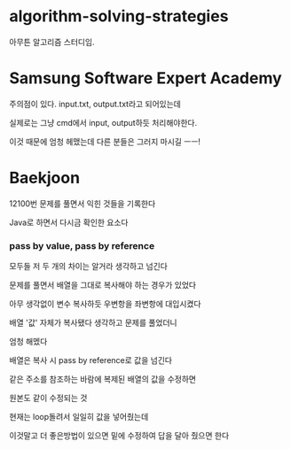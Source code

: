 # algorithm-solving-strategies

아무튼 알고리즘 스터디임. 

# Samsung Software Expert Academy

주의점이 있다. input.txt, output.txt라고 되어있는데

실제로는 그냥 cmd에서 input, output하듯 처리해야한다.

이것 때문에 엄청 헤맸는데 다른 분들은 그러지 마시길 ㅡㅡ!

# Baekjoon

12100번 문제를 풀면서 익힌 것들을 기록한다

Java로 하면서 다시금 확인한 요소다

### pass by value, pass by reference

  모두들 저 두 개의 차이는 알거라 생각하고 넘긴다

  문제를 풀면서 배열을 그대로 복사해야 하는 경우가 있었다

  아무 생각없이 변수 복사하듯 우변항을 좌변항에 대입시켰다

  배열 '값' 자체가 복사됐다 생각하고 문제를 풀었더니

  엄청 해멨다

  배열은 복사 시 pass by reference로 값을 넘긴다

  같은 주소를 참조하는 바람에 복제된 배열의 값을 수정하면

  원본도 같이 수정되는 것

  현재는 loop돌려서 일일히 값을 넣어줬는데

  이것말고 더 좋은방법이 있으면 밑에 수정하여 답을 달아 줬으면 한다
